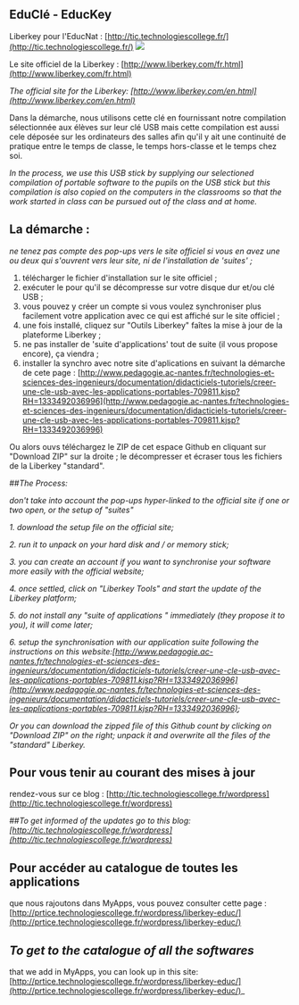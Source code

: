 ## EduClé - EducKey


Liberkey pour l'EducNat : [http://tic.technologiescollege.fr/](http://tic.technologiescollege.fr/)
![](http://www.liberkey.com/images/home/lbkhome5.jpg)

Le site officiel de la Liberkey : [http://www.liberkey.com/fr.html](http://www.liberkey.com/fr.html)

_The official site for the Liberkey: [http://www.liberkey.com/en.html](http://www.liberkey.com/en.html)_

Dans la démarche, nous utilisons cette clé en fournissant notre compilation sélectionnée aux élèves sur leur clé USB mais cette compilation est aussi cele déposée sur les ordinateurs des salles afin qu'il y ait une continuité de pratique entre le temps de classe, le temps hors-classe et le temps chez soi.

_In the process, we use this USB stick by supplying our selectioned compilation of portable software to the pupils on the USB stick but this compilation is also copied on the computers in the classrooms so that the work started in class can be pursued out of the class and at home._ 

## La démarche :
_ne tenez pas compte des pop-ups vers le site officiel si vous en avez une ou deux qui s'ouvrent vers leur site, ni de l'installation de 'suites' ;_

1. télécharger le fichier d'installation sur le site officiel ;
2. exécuter le pour qu'il se décompresse sur votre disque dur et/ou clé USB ;
3. vous pouvez y créer un compte si vous voulez synchroniser plus facilement votre application avec ce qui est affiché sur le site officiel ;
4. une fois installé, cliquez sur "Outils Liberkey" faîtes la mise à jour de la plateforme Liberkey ;
5. ne pas installer de 'suite d'applications' tout de suite (il vous propose encore), ça viendra ;
6. installer la synchro avec notre site d'aplications en suivant la démarche de cete page : [http://www.pedagogie.ac-nantes.fr/technologies-et-sciences-des-ingenieurs/documentation/didacticiels-tutoriels/creer-une-cle-usb-avec-les-applications-portables-709811.kjsp?RH=1333492036996](http://www.pedagogie.ac-nantes.fr/technologies-et-sciences-des-ingenieurs/documentation/didacticiels-tutoriels/creer-une-cle-usb-avec-les-applications-portables-709811.kjsp?RH=1333492036996)

Ou alors ouvs téléchargez le ZIP de cet espace Github en cliquant sur "Download ZIP" sur la droite ; le décompresser et écraser tous les fichiers de la Liberkey "standard".

##_The Process:_

_don't take into account the pop-ups hyper-linked to the official site if one or two open, or the setup of "suites"_

_1. download the setup file on the official site;_

_2. run it to unpack on your hard disk and / or memory stick;_

_3. you can create an account if you want to synchronise your software more easily with the official website;_

_4. once settled, click on "Liberkey Tools" and start the update of the Liberkey platform;_

_5. do not install any "suite of applications " immediately (they propose it to you), it will come later;_

_6. setup the synchronisation with our application suite following the instructions on this website:[http://www.pedagogie.ac-nantes.fr/technologies-et-sciences-des-ingenieurs/documentation/didacticiels-tutoriels/creer-une-cle-usb-avec-les-applications-portables-709811.kjsp?RH=1333492036996](http://www.pedagogie.ac-nantes.fr/technologies-et-sciences-des-ingenieurs/documentation/didacticiels-tutoriels/creer-une-cle-usb-avec-les-applications-portables-709811.kjsp?RH=1333492036996);_

*Or you can download the zipped file of this Github count by clicking on "Download ZIP" on the right; unpack it and overwrite all the files of the "standard" Liberkey.*


## Pour vous tenir au courant des mises à jour
rendez-vous sur ce blog : [http://tic.technologiescollege.fr/wordpress](http://tic.technologiescollege.fr/wordpress)

##_To get informed of the updates_
_go to this blog:[http://tic.technologiescollege.fr/wordpress](http://tic.technologiescollege.fr/wordpress)_

## Pour accéder au catalogue de toutes les applications
que nous rajoutons dans MyApps, vous pouvez consulter cette page : [http://prtice.technologiescollege.fr/wordpress/liberkey-educ/](http://prtice.technologiescollege.fr/wordpress/liberkey-educ/)

## _To get to the catalogue of all the softwares_
that we add in MyApps, you can look up in this site: [http://prtice.technologiescollege.fr/wordpress/liberkey-educ/](http://prtice.technologiescollege.fr/wordpress/liberkey-educ/)_

